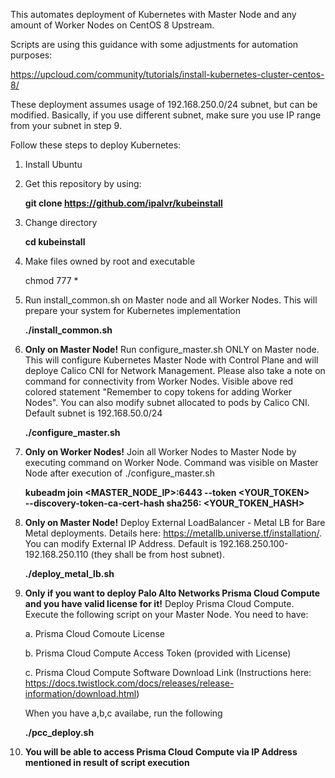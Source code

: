 This automates deployment of Kubernetes with Master Node and any amount of Worker Nodes on CentOS 8 Upstream.

Scripts are using this guidance with some adjustments for automation purposes:

https://upcloud.com/community/tutorials/install-kubernetes-cluster-centos-8/

These deployment assumes usage of 192.168.250.0/24 subnet, but can be modified. Basically, if you use different subnet, make sure you use IP range from your subnet in step 9.

Follow these steps to deploy Kubernetes:

1. Install Ubuntu 

2. Get this repository by using:

	**git clone https://github.com/ipalvr/kubeinstall**

3. Change directory

	**cd kubeinstall**

4. Make files owned by root and executable

	chmod 777 *

5. Run install_common.sh on Master node and all Worker Nodes. This will prepare your system for Kubernetes implementation

	**./install_common.sh**

6. **Only on Master Node!** Run configure_master.sh ONLY on Master node. This will configure Kubernetes Master Node with Control Plane and will deploye Calico CNI for Network Management. Please also take a note on command for connectivity from Worker Nodes. Visible above red colored statement "Remember to copy tokens for adding Worker Nodes". You can also modify subnet allocated to pods by Calico CNI. Default subnet is 192.168.50.0/24

	**./configure_master.sh**

7. **Only on Worker Nodes!** Join all Worker Nodes to Master Node by executing command on Worker Node. Command was visible on Master Node after execution of ./configure_master.sh

	**kubeadm join <MASTER_NODE_IP>:6443 --token <YOUR_TOKEN> \
	--discovery-token-ca-cert-hash sha256: <YOUR_TOKEN_HASH>**

8. **Only on Master Node!** Deploy External LoadBalancer - Metal LB for Bare Metal deployments. Details here: https://metallb.universe.tf/installation/. You can modify External IP Address. Default is 192.168.250.100-192.168.250.110 (they shall be from host subnet).

	**./deploy_metal_lb.sh**

9. **Only if you want to deploy Palo Alto Networks Prisma Cloud Compute and you have valid license for it!** Deploy Prisma Cloud Compute. Execute the following script on your Master Node. You need to have:

     a. Prisma Cloud Comoute License

     b. Prisma Cloud Compute Access Token (provided with License)

     c. Prisma Cloud Compute Software Download Link (Instructions here: https://docs.twistlock.com/docs/releases/release-information/download.html)

	When you have a,b,c availabe, run the following

	**./pcc_deploy.sh**

10. **You will be able to access Prisma Cloud Compute via IP Address mentioned in result of script execution**
